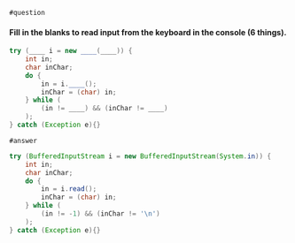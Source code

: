 `#question`
#### Fill in the blanks to read input from the keyboard in the console (6 things).
```java
try (____ i = new ____(____)) {
    int in;
    char inChar;
    do {
        in = i.____();
        inChar = (char) in;
    } while (
        (in != ____) && (inChar != ____)
    );
} catch (Exception e){}
```

`#answer`
```java
try (BufferedInputStream i = new BufferedInputStream(System.in)) {
    int in;
    char inChar;
    do {
        in = i.read();
        inChar = (char) in;
    } while (
        (in != -1) && (inChar != '\n')
    );
} catch (Exception e){}
```